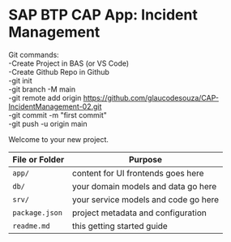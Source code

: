 # SAP BTP CAP App: Incident Management

Git commands:  
-Create Project in BAS (or VS Code)  
-Create Github Repo in Github  
-git init  
-git branch -M main  
-git remote add origin https://github.com/glaucodesouza/CAP-IncidentManagement-02.git  
-git commit -m "first commit"  
-git push -u origin main  

Welcome to your new project.

File or Folder | Purpose
---------|----------
`app/` | content for UI frontends goes here
`db/` | your domain models and data go here
`srv/` | your service models and code go here
`package.json` | project metadata and configuration
`readme.md` | this getting started guide
